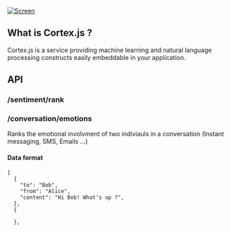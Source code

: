 [![Screen](https://raw.github.com/AaronO/cortex.js/master/assets/logo.png)](https://raw.github.com/AaronO/cortex.js/master/assets/logo.png)

## What is Cortex.js ?

Cortex.js is a service providing machine learning and natural language processing constructs easily embeddable in your application. 

## API

### /sentiment/rank

### /conversation/emotions

Ranks the emotional involvment of two indiviauls in a conversation (Instant messaging, SMS, Emails ...)

#### Data format

```
[
  {
    "to": "Bob",
    "from": "Alice",
    "content": "Hi Bob! What's up ?",
  },
  {
  
  },
```
